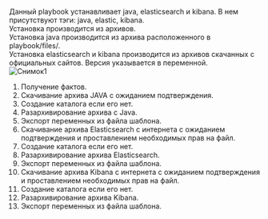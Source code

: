 Данный playbook устанавливает java, elasticsearch и kibana. В нем присутствуют тэги: java, elastic, kibana.  
Установка производится из архивов.  
Установка java производится из архива расположенного в playbook/files/.  
Установка elasticsearch и kibana производится из архивов скачанных с официальных сайтов. Версия указывается в переменной.  
![Снимок1](https://user-images.githubusercontent.com/88678440/153343516-69fd0cb9-956c-4b05-8b59-dacb958ed8f8.JPG)  
1. Получение фактов.  
2. Скачивание архива JAVA с ожиданием подтверждения.  
3. Создание каталога если его нет.  
4. Разархивирование архива с Java.  
5. Экспорт переменных из файла шаблона.  
6. Скачивание архива Elasticsearch с интернета с ожиданием подтверждения и проставлением необходимых прав на файл.  
7. Создание каталога если его нет.  
8. Разархивирование архива Elasticsearch.  
9. Экспорт переменных из файла шаблона.  
10. Скачивание архива Kibana c интернета с ожиданием подтверждения и проставлением необходимых прав на файл.  
11. Создание каталога если его нет.  
12. Разархивирование архива Kibana.  
13. Экспорт переменных из файла шаблона.  
